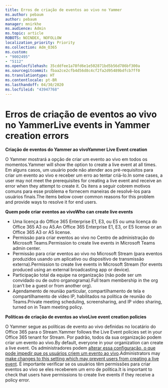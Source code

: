```yaml
---
title: Erros de criação de eventos ao vivo no Yammer
ms.author: pebaum
author: pebaum
manager: mnirkhe
ms.audience: Admin
ms.topic: article
ROBOTS: NOINDEX, NOFOLLOW
localization_priority: Priority
ms.collection: Adm_O365
ms.custom:
- "9002495"
- "5112"
ms.openlocfilehash: 35cddfee1a78fd6e1e502871bd5b56d786bf300a
ms.sourcegitcommit: fbaa2ce2cfb4d56d8c4cf2fa2d95489bdfcb7ff0
ms.translationtype: HT
ms.contentlocale: pt-BR
ms.lasthandoff: 04/30/2020
ms.locfileid: "43947768"
---
```

# <a name="live-events-in-yammer-creation-errors"></a><span data-ttu-id="c40bc-102">Erros de criação de eventos ao vivo no Yammer</span><span class="sxs-lookup"><span data-stu-id="c40bc-102">Live events in Yammer creation errors</span></span>

<span data-ttu-id="c40bc-103">**Criação de eventos do Yammer ao vivo**</span><span class="sxs-lookup"><span data-stu-id="c40bc-103">**Yammer Live Event creation**</span></span>

<span data-ttu-id="c40bc-104">O Yammer mostrará a opção de criar um evento ao vivo em todos os momentos.</span><span class="sxs-lookup"><span data-stu-id="c40bc-104">Yammer will show the option to create a live event at all times.</span></span> <span data-ttu-id="c40bc-105">Em alguns casos, um usuário pode não atender aos pré-requisitos para criar um evento ao vivo e receber um erro ao tentar criá-lo.</span><span class="sxs-lookup"><span data-stu-id="c40bc-105">In some cases, a user may not meet the prerequisites for creating a live event and receive an error when they attempt to create it.</span></span> <span data-ttu-id="c40bc-106">Os itens a seguir cobrem motivos comuns para esse problema e fornecem maneiras de resolvê-los para usuários finais.</span><span class="sxs-lookup"><span data-stu-id="c40bc-106">The items below cover common reasons for this problem and provide ways to resolve it for end users.</span></span>

<span data-ttu-id="c40bc-107">**Quem pode criar eventos ao vivo**</span><span class="sxs-lookup"><span data-stu-id="c40bc-107">**Who can create live events**</span></span>
- <span data-ttu-id="c40bc-108">Uma licença do Office 365 Enterprise E1, E3, ou E5 ou uma licença do Office 365 A3 ou A5.</span><span class="sxs-lookup"><span data-stu-id="c40bc-108">An Office 365 Enterprise E1, E3, or E5 license or an Office 365 A3 or A5 license.</span></span>
- <span data-ttu-id="c40bc-109">Permissão para criar eventos ao vivo no Centro de administração do Microsoft Teams.</span><span class="sxs-lookup"><span data-stu-id="c40bc-109">Permission to create live events in Microsoft Teams admin center.</span></span>
- <span data-ttu-id="c40bc-110">Permissão para criar eventos ao vivo no Microsoft Stream (para eventos produzidos usando um aplicativo ou dispositivo de transmissão externa).</span><span class="sxs-lookup"><span data-stu-id="c40bc-110">Permission to create live events in Microsoft Stream (for events produced using an external broadcasting app or device).</span></span>
- <span data-ttu-id="c40bc-111">Participação total da equipe na organização (não pode ser um convidado ou de outro organograma).</span><span class="sxs-lookup"><span data-stu-id="c40bc-111">Full team membership in the org (can’t be a guest or from another org).</span></span>
- <span data-ttu-id="c40bc-112">Agendamento de reunião particular, compartilhamento de tela e compartilhamento de vídeo IP, habilitados na política de reunião do Teams.</span><span class="sxs-lookup"><span data-stu-id="c40bc-112">Private meeting scheduling, screensharing, and IP video sharing, turned on in Team meeting policy.</span></span>

<span data-ttu-id="c40bc-113">**Políticas de criação de eventos ao vivo**</span><span class="sxs-lookup"><span data-stu-id="c40bc-113">**Live event creation policies**</span></span>

<span data-ttu-id="c40bc-114">O Yammer segue as políticas de evento ao vivo definidas no locatário do Office 365 para o Stream.</span><span class="sxs-lookup"><span data-stu-id="c40bc-114">Yammer follows the Live Event policies set in your Office 365 tenant for Stream.</span></span> <span data-ttu-id="c40bc-115">Por padrão, todos da sua organização podem criar um evento ao vivo.</span><span class="sxs-lookup"><span data-stu-id="c40bc-115">By default, everyone in your organization can create a live event.</span></span> <span data-ttu-id="c40bc-116">Os administradores podem [alterar essa configuração, o que pode impedir que os usuários criem um evento ao vivo](https://docs.microsoft.com/stream/live-event-administration#enabling-and-restricting-users-to-creating).</span><span class="sxs-lookup"><span data-stu-id="c40bc-116">Administrators may [make changes to this setting which may prevent users from creating a live event](https://docs.microsoft.com/stream/live-event-administration#enabling-and-restricting-users-to-creating).</span></span> <span data-ttu-id="c40bc-117">É importante verificar se os usuários têm permissões para criar eventos ao vivo se eles receberem um erro de política.</span><span class="sxs-lookup"><span data-stu-id="c40bc-117">It is important to check that users have permissions to create live events if they receive a policy error.</span></span>
